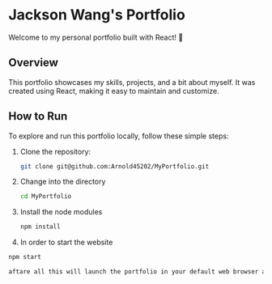 # Jackson Wang's Portfolio

Welcome to my personal portfolio built with React! 🚀

## Overview

This portfolio showcases my skills, projects, and a bit about myself. It was created using React, making it easy to maintain and customize.

## How to Run

To explore and run this portfolio locally, follow these simple steps:

1. Clone the repository:

   ```bash
   git clone git@github.com:Arnold45202/MyPortfolio.git
2. Change into the directory
   
   ```bash
   cd MyPortfolio
3. Install the node modules

   ```bash
   npm install

4.  In order to start the website

   ```bash
   npm start

aftare all this will launch the portfolio in your default web browser at http://localhost:3000.

   

